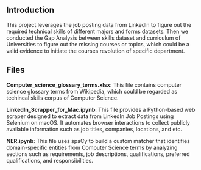 ## Introduction
This project leverages the job posting data from LinkedIn to figure out the required technical skills of different majors and forms datasets. Then we conducted the Gap Analysis between skills dataset and curriculum of Universities to figure out the missing courses or topics, which could be a valid evidence to initiate the courses revolution of specific department.

## Files
**Computer_science_glossary_terms.xlsx**: This file contains computer science glossary terms from Wikipedia, which could be regarded as techincal skills corpus of Computer Science.

**LinkedIn_Scrapper_for_Mac.ipynb**: This file provides a Python-based web scraper designed to extract data from LinkedIn Job Postings using Selenium on macOS. It automates browser interactions to collect publicly available information such as job titles, companies, locations, and etc. 

**NER.ipynb**: This file uses spaCy to build a custom matcher that identifies domain-specific entities from Computer Science terms by analyzing sections such as requirements, job descriptions, qualifications, preferred qualifications, and responsibilities.

